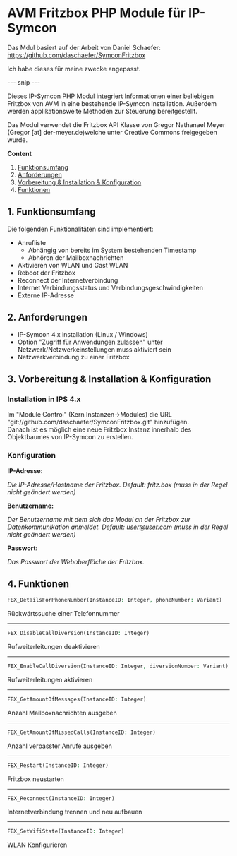 AVM Fritzbox PHP Module für IP-Symcon
===

Das Mdul basiert auf der Arbeit von Daniel Schaefer: https://github.com/daschaefer/SymconFritzbox

Ich habe dieses für meine zwecke angepasst.

--- snip ---

Dieses IP-Symcon PHP Modul integriert Informationen einer beliebigen Fritzbox von AVM in eine bestehende IP-Symcon Installation.
Außerdem werden applikationsweite Methoden zur Steuerung bereitgestellt.

Das Modul verwendet die Fritzbox API Klasse von Gregor Nathanael Meyer (Gregor [at] der-meyer.de)welche unter Creative Commons freigegeben wurde.

**Content**

1. [Funktionsumfang](#1-funktionsumfang)
2. [Anforderungen](#2-anforderungen)
3. [Vorbereitung & Installation & Konfiguration](#3-vorbereitung--installation--konfiguration)
4. [Funktionen](#6-funktionen)

## 1. Funktionsumfang  
Die folgenden Funktionalitäten sind implementiert:
- Anrufliste
  - Abhängig von bereits im System bestehenden Timestamp
  - Abhören der Mailboxnachrichten
- Aktivieren von WLAN und Gast WLAN
- Reboot der Fritzbox
- Reconnect der Internetverbindung
- Internet Verbindungsstatus und Verbindungsgeschwindigkeiten
- Externe IP-Adresse

## 2. Anforderungen
- IP-Symcon 4.x installation (Linux / Windows)
- Option "Zugriff für Anwendungen zulassen" unter Netzwerk/Netzwerkeinstellungen muss aktiviert sein
- Netzwerkverbindung zu einer Fritzbox

## 3. Vorbereitung & Installation & Konfiguration

### Installation in IPS 4.x
Im "Module Control" (Kern Instanzen->Modules) die URL "git://github.com/daschaefer/SymconFritzbox.git" hinzufügen.  
Danach ist es möglich eine neue Fritzbox Instanz innerhalb des Objektbaumes von IP-Symcon zu erstellen.
### Konfiguration
**IP-Adresse:**

*Die IP-Adresse/Hostname der Fritzbox. Default: fritz.box (muss in der Regel nicht geändert werden)*

**Benutzername:**

*Der Benutzername mit dem sich das Modul an der Fritzbox zur Datenkommunikation anmeldet. Default: user@user.com (muss in der Regel nicht geändert werden)*

**Passwort:**

*Das Passwort der Weboberfläche der Fritzbox.*

## 4. Funktionen

```php
FBX_DetailsForPhoneNumber(InstanceID: Integer, phoneNumber: Variant)
```
Rückwärtssuche einer Telefonnummer

---
```php
FBX_DisableCallDiversion(InstanceID: Integer)
```
Rufweiterleitungen deaktivieren

---
```php
FBX_EnableCallDiversion(InstanceID: Integer, diversionNumber: Variant)
```
Rufweiterleitungen aktivieren

---
```php
FBX_GetAmountOfMessages(InstanceID: Integer)
```
Anzahl Mailboxnachrichten ausgeben

---
```php
FBX_GetAmountOfMissedCalls(InstanceID: Integer)
```
Anzahl verpasster Anrufe ausgeben

---
```php
FBX_Restart(InstanceID: Integer)
```
Fritzbox neustarten

---
```php
FBX_Reconnect(InstanceID: Integer)
```
Internetverbindung trennen und neu aufbauen

---
```php
FBX_SetWifiState(InstanceID: Integer)
```
WLAN Konfigurieren
